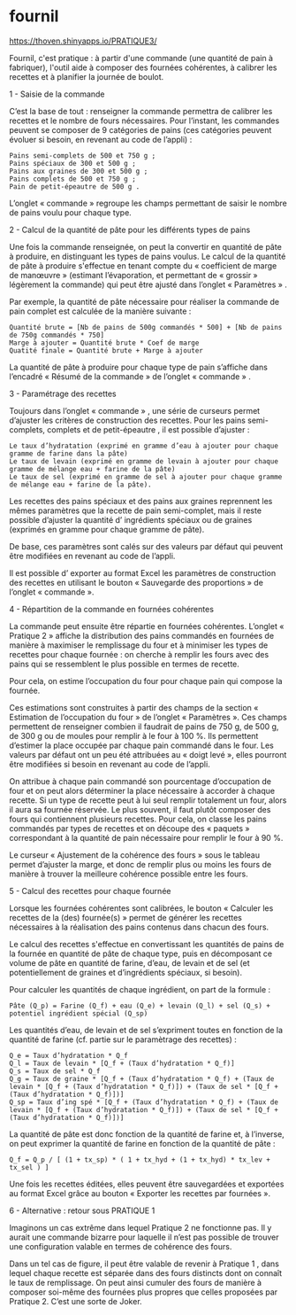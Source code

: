 # fournil

https://thoven.shinyapps.io/PRATIQUE3/

Fournil, c'est pratique : à partir d'une commande (une quantité de pain à fabriquer), l'outil aide à composer des fournées cohérentes, à calibrer les recettes et à planifier la journée de boulot.

1 - Saisie de la commande

C’est la base de tout : renseigner la commande permettra de calibrer les recettes et le nombre de fours nécessaires. Pour l’instant, les commandes peuvent se composer de 9 catégories de pains (ces catégories peuvent évoluer si besoin, en revenant au code de l’appli) :

    Pains semi-complets de 500 et 750 g ;
    Pains spéciaux de 300 et 500 g ;
    Pains aux graines de 300 et 500 g ;
    Pains complets de 500 et 750 g ;
    Pain de petit-épeautre de 500 g .

L’onglet « commande » regroupe les champs permettant de saisir le nombre de pains voulu pour chaque type.


2 - Calcul de la quantité de pâte pour les différents types de pains

Une fois la commande renseignée, on peut la convertir en quantité de pâte à produire, en distinguant les types de pains voulus. Le calcul de la quantité de pâte à produire s'effectue en tenant compte du « coefficient de marge de manœuvre » (estimant l’évaporation, et permettant de « grossir » légèrement la commande) qui peut être ajusté dans l’onglet « Paramètres » .

Par exemple, la quantité de pâte nécessaire pour réaliser la commande de pain complet est calculée de la manière suivante :

    Quantité brute = [Nb de pains de 500g commandés * 500] + [Nb de pains de 750g commandés * 750]
    Marge à ajouter = Quantité brute * Coef de marge
    Quatité finale = Quantité brute + Marge à ajouter

La quantité de pâte à produire pour chaque type de pain s’affiche dans l’encadré « Résumé de la commande » de l’onglet « commande » .


3 - Paramétrage des recettes

Toujours dans l’onglet « commande » , une série de curseurs permet d’ajuster les critères de construction des recettes. Pour les pains semi-complets, complets et de petit-épeautre , il est possible d’ajuster :

    Le taux d’hydratation (exprimé en gramme d’eau à ajouter pour chaque gramme de farine dans la pâte)
    Le taux de levain (exprimé en gramme de levain à ajouter pour chaque gramme de mélange eau + farine de la pâte)
    Le taux de sel (exprimé en gramme de sel à ajouter pour chaque gramme de mélange eau + farine de la pâte).

Les recettes des pains spéciaux et des pains aux graines reprennent les mêmes paramètres que la recette de pain semi-complet, mais il reste possible d’ajuster la quantité d’ ingrédients spéciaux ou de graines (exprimés en gramme pour chaque gramme de pâte).

De base, ces paramètres sont calés sur des valeurs par défaut qui peuvent être modifiées en revenant au code de l’appli.

Il est possible d’ exporter au format Excel les paramètres de construction des recettes en utilisant le bouton « Sauvegarde des proportions » de l’onglet « commande ».


4 - Répartition de la commande en fournées cohérentes

La commande peut ensuite être répartie en fournées cohérentes. L’onglet « Pratique 2 » affiche la distribution des pains commandés en fournées de manière à maximiser le remplissage du four et à minimiser les types de recettes pour chaque fournée : on cherche à remplir les fours avec des pains qui se ressemblent le plus possible en termes de recette.

Pour cela, on estime l’occupation du four pour chaque pain qui compose la fournée.

Ces estimations sont construites à partir des champs de la section « Estimation de l’occupation du four » de l’onglet « Paramètres ». Ces champs permettent de renseigner combien il faudrait de pains de 750 g, de 500 g, de 300 g ou de moules pour remplir à le four à 100 %. Ils permettent d’estimer la place occupée par chaque pain commandé dans le four. Les valeurs par défaut ont un peu été attribuées au « doigt levé », elles pourront être modifiées si besoin en revenant au code de l’appli.

On attribue à chaque pain commandé son pourcentage d’occupation de four et on peut alors déterminer la place nécessaire à accorder à chaque recette. Si un type de recette peut à lui seul remplir totalement un four, alors il aura sa fournée réservée. Le plus souvent, il faut plutôt composer des fours qui contiennent plusieurs recettes. Pour cela, on classe les pains commandés par types de recettes et on découpe des « paquets » correspondant à la quantité de pain nécessaire pour remplir le four à 90 %.

Le curseur « Ajustement de la cohérence des fours » sous le tableau permet d’ajuster la marge, et donc de remplir plus ou moins les fours de manière à trouver la meilleure cohérence possible entre les fours.


5 - Calcul des recettes pour chaque fournée

Lorsque les fournées cohérentes sont calibrées, le bouton « Calculer les recettes de la (des) fournée(s) » permet de générer les recettes nécessaires à la réalisation des pains contenus dans chacun des fours.

Le calcul des recettes s'effectue en convertissant les quantités de pains de la fournée en quantité de pâte de chaque type, puis en décomposant ce volume de pâte en quantité de farine, d’eau, de levain et de sel (et potentiellement de graines et d’ingrédients spéciaux, si besoin).

Pour calculer les quantités de chaque ingrédient, on part de la formule :

    Pâte (Q_p) = Farine (Q_f) + eau (Q_e) + levain (Q_l) + sel (Q_s) + potentiel ingrédient spécial (Q_sp)

Les quantités d’eau, de levain et de sel s’expriment toutes en fonction de la quantité de farine (cf. partie sur le paramètrage des recettes) :

    Q_e = Taux d’hydratation * Q_f
    Q_l = Taux de levain * [Q_f + (Taux d’hydratation * Q_f)]
    Q_s = Taux de sel * Q_f
    Q_g = Taux de graine * [Q_f + (Taux d’hydratation * Q_f) + (Taux de levain * [Q_f + (Taux d’hydratation * Q_f)]) + (Taux de sel * [Q_f + (Taux d’hydratation * Q_f)])]
    Q_sp = Taux d’ing spé * [Q_f + (Taux d’hydratation * Q_f) + (Taux de levain * [Q_f + (Taux d’hydratation * Q_f)]) + (Taux de sel * [Q_f + (Taux d’hydratation * Q_f)])]

La quantité de pâte est donc fonction de la quantité de farine et, à l’inverse, on peut exprimer la quantité de farine en fonction de la quantité de pâte :

    Q_f = Q_p / [ (1 + tx_sp) * ( 1 + tx_hyd + (1 + tx_hyd) * tx_lev + tx_sel ) ]

Une fois les recettes éditées, elles peuvent être sauvegardées et exportées au format Excel grâce au bouton « Exporter les recettes par fournées ».


6 - Alternative : retour sous PRATIQUE 1

Imaginons un cas extrême dans lequel Pratique 2 ne fonctionne pas. Il y aurait une commande bizarre pour laquelle il n’est pas possible de trouver une configuration valable en termes de cohérence des fours.

Dans un tel cas de figure, il peut être valable de revenir à Pratique 1 , dans lequel chaque recette est séparée dans des fours distincts dont on connaît le taux de remplissage. On peut ainsi cumuler des fours de manière à composer soi-même des fournées plus propres que celles proposées par Pratique 2. C’est une sorte de Joker.
